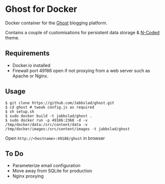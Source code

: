 Ghost for Docker
=====

Docker container for the [Ghost](http://ghost.org/about) blogging platform.

Contains a couple of customisations for persistent data storage & [N-Coded](https://github.com/polygonix/N-Coded) theme.

## Requirements

* Docker.io installed
* Firewall port 49186 open if not proxying from a web server such as Apache or Nginx.

## Usage

    $ git clone https://github.com/Jabbslad/ghost.git
    $ cd ghost # tweak config.js as required
    $ sh setup.sh
    $ sudo docker build -t jabbslad/ghost .
    $ sudo docker run -p 49186:2368 -d -v /tmp/docker/data:/src/content/data -v /tmp/docker/images:/src/content/images -t jabbslad/ghost

Open `http://<hostname>:49186/ghost` in browser

## To Do

* Parameterize email configuration
* Move away from SQLite for production
* Nginx proxying

